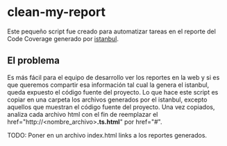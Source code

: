 # clean-my-report
Este pequeño script fue creado para automatizar tareas en el reporte del Code Coverage generado por [istanbul](https://istanbul.js.org/).

## El problema
Es más fácil para el equipo de desarrollo ver los reportes en la web y si es que queremos compartir esa información
tal cual la genera el istanbul, queda expuesto el código fuente del proyecto.
Lo que hace este script es copiar en una carpeta los archivos generados por el istanbul, excepto aquellos que
muestran el código fuente del proyecto.
Una vez copiados, analiza cada archivo html con el fin de reemplazar el href="http://<nombre_archivo>**.ts.html**" por href="#".

TODO:
Poner en un archivo index.html links a los reportes generados.
